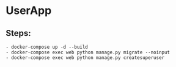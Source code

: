 # UserApp

## Steps:

```
- docker-compose up -d --build
- docker-compose exec web python manage.py migrate --noinput
- docker-compose exec web python manage.py createsuperuser
```
